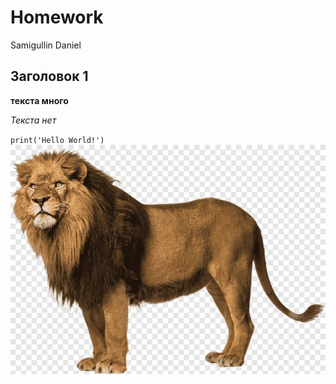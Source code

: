 # Homework
Samigullin Daniel

## Заголовок 1

**текста много**

_Текста нет_

``
print('Hello World!')
``
![alt text](https://github.com/Sak0shi/Homework/blob/main/5ff80eccb1d2ce87d00f7cde170d018e.jpg?raw=true)